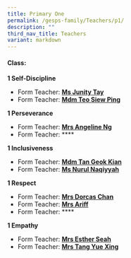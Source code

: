 ```yaml
---
title: Primary One
permalink: /gesps-family/Teachers/p1/
description: ""
third_nav_title: Teachers
variant: markdown
---
```

#### Class:

**1 Self-Discipline**

*   Form Teacher: **[Ms Junity Tay](mailto:junity_tay@schools.gov.sg)**
*   Form Teacher: **[Mdm Teo Siew Ping](mailto:teo_siew_ping_paulyne@schools.gov.sg)**

**1 Perseverance**

*   Form Teacher: **[Mrs Angeline Ng](mailto:angeline_ong_ling_ling@schools.gov.sg)**
*   Form Teacher: ****

**1 Inclusiveness**

*   Form Teacher: **[Mdm Tan Geok Kian](mailto:tan_geok_kian@schools.gov.sg)**
*   Form Teacher: **[Ms Nurul Naqiyyah](mailto:nurul_naqiyyah_mohd_kamal@schools.gov.sg)**

**1 Respect**  

*   Form Teacher: **[Mrs Dorcas Chan](mailto:koh_kah_fong_dorcas@schools.gov.sg)**
*   Form Teacher: **[Mrs Ariff](mailto:rabiah_bibi_ahmed_mitten@schools.gov.sg)**
*   Form Teacher: ****

**1 Empathy**

*   Form Teacher: **[Mrs Esther Seah](mailto:goh_yue_yin_esther@schools.gov.sg)**
*   Form Teacher: **[Mrs Tang Yue Xing](mailto:kwan_yue_xing@schools.gov.sg)**